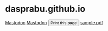 # dasprabu.github.io

<a rel="me" href="https://hachyderm.io/@Dasprabu">Mastodon</a>
<a rel="me" href="https://mas.to/@dasprabu">Mastodon</a>
<button onclick="window.print()">Print this page</button>
<a href="https://www.africau.edu/images/default/sample.pdf">sample pdf</a>
